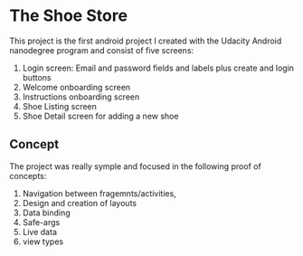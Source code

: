 # The Shoe Store

This project is the first android project I created with the Udacity Android nanodegree program and consist of five screens:

1. Login screen: Email and password fields and labels plus create and login buttons
2. Welcome onboarding screen
3. Instructions onboarding screen
4. Shoe Listing screen
5. Shoe Detail screen for adding a new shoe

## Concept

The project was really symple and focused in the following proof of concepts:

1. Navigation between fragemnts/activities, 
2. Design and creation of layouts 
3. Data binding
4. Safe-args
5. Live data
6. view types
